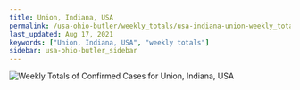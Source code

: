```yaml
---
title: Union, Indiana, USA
permalink: /usa-ohio-butler/weekly_totals/usa-indiana-union-weekly_totals.html
last_updated: Aug 17, 2021
keywords: ["Union, Indiana, USA", "weekly totals"]
sidebar: usa-ohio-butler_sidebar
---
```


![Weekly Totals of Confirmed Cases for Union, Indiana, USA](/covid_tracker/images/graphs/usa-indiana-union-weekly_totals_graph.png)
